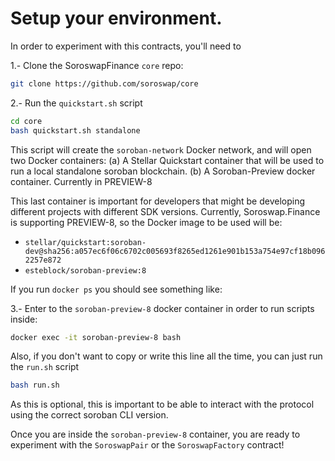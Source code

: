 # Setup your environment.
In order to experiment with this contracts, you'll need to

1.- Clone the SoroswapFinance `core` repo:
```bash
git clone https://github.com/soroswap/core
```


2.- Run the `quickstart.sh` script
```bash
cd core
bash quickstart.sh standalone
```

This script will create the `soroban-network` Docker network, and will open two Docker containers:
(a) A Stellar Quickstart container that will be used to run a local standalone soroban blockchain.
(b) A Soroban-Preview docker container. Currently in PREVIEW-8

This last container is important for developers that might be developing different projects with different SDK versions. Currently, Soroswap.Finance is supporting PREVIEW-8, so the Docker image to be used will be:

- `stellar/quickstart:soroban-dev@sha256:a057ec6f06c6702c005693f8265ed1261e901b153a754e97cf18b0962257e872`
- `esteblock/soroban-preview:8`

If you run `docker ps` you should see something like:

3.- Enter to the `soroban-preview-8` docker container in order to run scripts inside:
```bash
docker exec -it soroban-preview-8 bash
```

Also, if you don't want to copy or write this line all the time, you can just run the `run.sh` script

```bash
bash run.sh
```

As this is optional, this is important to be able to interact with the protocol using the correct soroban CLI version. 

Once you are inside the `soroban-preview-8` container, you are ready to experiment with the `SoroswapPair` or the `SoroswapFactory` contract!
